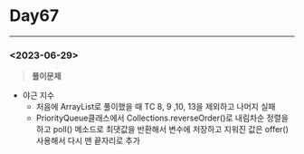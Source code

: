 # Day67

---

### <2023-06-29>

> ************************풀이문제************************
>
- 야근 지수
    - 처음에 ArrayList로 풀이했을 때 TC 8, 9 ,10, 13을 제외하고 나머지 실패
    - PriorityQueue클래스에서 Collections.reverseOrder()로 내림차순 정렬을 하고 poll() 메소드로 최댓값을 반환해서 변수에 저장하고 지워진 값은 offer() 사용해서 다시 맨 끝자리로 추가